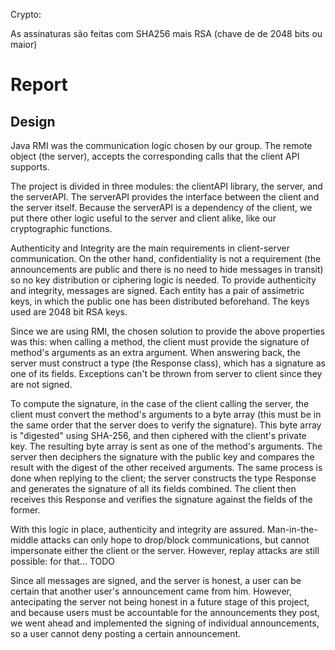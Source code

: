 Crypto:

As assinaturas são feitas com SHA256 mais RSA (chave de de 2048 bits ou maior)



# Report

## Design

Java RMI was the communication logic chosen by our group. The remote object (the server), accepts the corresponding calls that the client API supports.

The project is divided in three modules: the clientAPI library, the server, and the serverAPI. The serverAPI provides the interface between the client and the server itself. Because the serverAPI is a dependency of the client, we put there other logic useful to the server and client alike, like our cryptographic functions.

Authenticity and Integrity are the main requirements in client-server communication. On the other hand, confidentiality is not a requirement (the announcements are public and there is no need to hide messages in transit) so no key distribution or ciphering logic is needed. To provide authenticity and integrity, messages are signed. Each entity has a pair of assimetric keys, in which the public one has been distributed beforehand. The keys used are 2048 bit RSA keys.

Since we are using RMI, the chosen solution to provide the above properties was this: when calling a method, the client must provide the signature of method's arguments as an extra argument. When answering back, the server must construct a type (the Response class), which has a signature as one of its fields. Exceptions can't be thrown from server to client since they are not signed.

To compute the signature, in the case of the client calling the server, the client must convert the method's arguments to a byte array (this must be in the same order that the server does to verify the signature). This byte array is "digested" using SHA-256, and then ciphered with the client's private key. The resulting byte array is sent as one of the method's arguments. The server then deciphers the signature with the public key and compares the result with the digest of the other received arguments. The same process is done when replying to the client; the server constructs the type Response and generates the signature of all its fields combined. The client then receives this Response and verifies the signature against the fields of the former.

With this logic in place, authenticity and integrity are assured. Man-in-the-middle attacks can only hope to drop/block communications, but cannot impersonate either the client or the server. However, replay attacks are still possible: for that... TODO

Since all messages are signed, and the server is honest, a user can be certain that another user's announcement came from him. However, antecipating the server not being honest in a future stage of this project, and because users must be accountable for the announcements they post, we went ahead and implemented the signing of individual announcements, so a user cannot deny posting a certain announcement.


